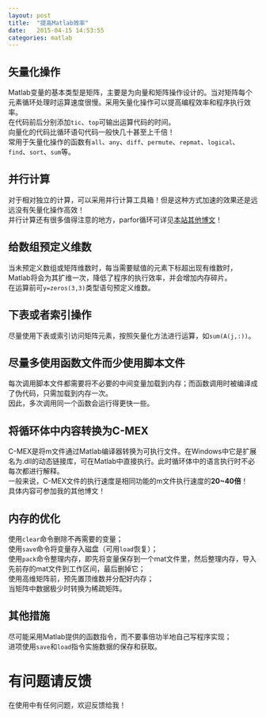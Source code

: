 ```yaml
---
layout: post
title:  "提高Matlab效率"
date:   2015-04-15 14:53:55
categories: matlab
---
```



## 矢量化操作
Matlab变量的基本类型是矩阵，主要是为向量和矩阵操作设计的。当对矩阵每个元素循环处理时运算速度很慢。采用矢量化操作可以提高编程效率和程序执行效率。  
在代码前后分别添加`tic`、`top`可输出运算代码的时间。  
向量化的代码比循环语句代码一般快几十甚至上千倍！  
常用于矢量化操作的函数有`all`、`any`、`diff`、`permute`、`repmat`、`logical`、`find`、`sort`、`sum`等。  

## 并行计算
对于相对独立的计算，可以采用并行计算工具箱！但是这种方式加速的效果还是远远没有矢量化操作高效！  
并行计算还有很多值得注意的地方，parfor循环可详见[本站其他博文](../24/Matlab的并行parfor循环.html)！

## 给数组预定义维数
当未预定义数组或矩阵维数时，每当需要赋值的元素下标超出现有维数时，Matlab将会为其扩维一次，降低了程序的执行效率，并会增加内存碎片。  
在运算前可`y=zeros(3,3)`类型语句预定义维数。  

## 下表或者索引操作
尽量使用下表或索引访问矩阵元素，按照矢量化方法进行运算，如`sum(A(j,:))`。

## 尽量多使用函数文件而少使用脚本文件
每次调用脚本文件都需要将不必要的中间变量加载到内存；而函数调用时被编译成了伪代码，只需加载到内存一次。  
因此，多次调用同一个函数会运行得更快一些。  
  
## 将循环体中内容转换为C-MEX
C-MEX是将m文件通过Matlab编译器转换为可执行文件。在Windows中它是扩展名为.dll的动态链接库，可在Matlab中直接执行。此时循环体中的语言执行时不必每次都进行解释。  
一般来说，C-MEX文件的执行速度是相同功能的m文件执行速度的**20~40倍**！  
具体内容可参加我的其他博文！

## 内存的优化
使用`clear`命令删除不再需要的变量；  
使用`save`命令将变量存入磁盘（可用`load`恢复）；  
使用`pack`命令整理内存，即先将变量保存到一个mat文件里，然后整理内存，导入先前存的mat文件到工作区间，最后删掉它；  
使用高维矩阵前，预先置顶维数并分配好内存；  
当矩阵中数据极少时转换为稀疏矩阵。  

## 其他措施
尽可能采用Matlab提供的函数指令，而不要事倍功半地自己写程序实现；  
进项使用`save`和`load`指令实施数据的保存和获取。

# 有问题请反馈
在使用中有任何问题，欢迎反馈给我！
